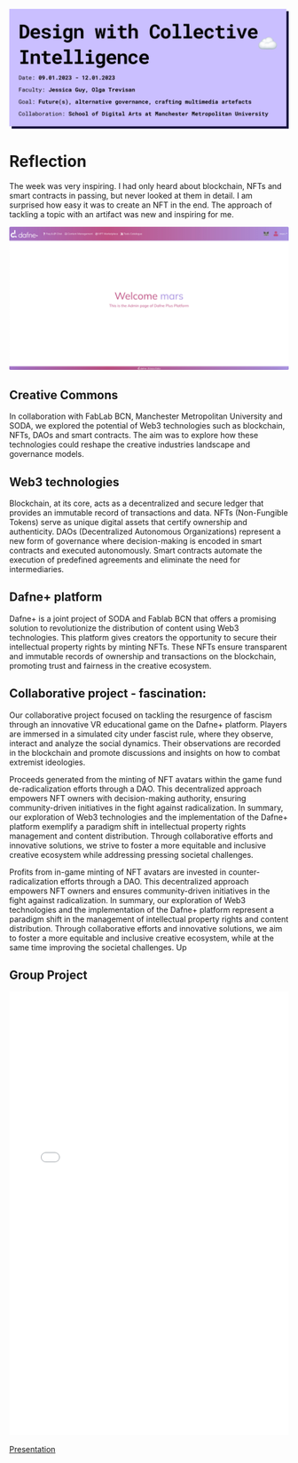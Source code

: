 ![page header](../../images/Bearbeitet/DesignWithCollectiveIntelligence.png)

# Reflection
The week was very inspiring. I had only heard about blockchain, NFTs and smart contracts in passing, but never looked at them in detail. I am surprised how easy it was to create an NFT in the end. The approach of tackling a topic with an artifact was new and inspiring for me. 
 

![Dafne Welcome](../../images/Bearbeitet/Dafne%20Welcome.jpg)


## Creative Commons
In collaboration with FabLab BCN, Manchester Metropolitan University and SODA, we explored the potential of Web3 technologies such as blockchain, NFTs, DAOs and smart contracts. The aim was to explore how these technologies could reshape the creative industries landscape and governance models.

## Web3 technologies
Blockchain, at its core, acts as a decentralized and secure ledger that provides an immutable record of transactions and data. NFTs (Non-Fungible Tokens) serve as unique digital assets that certify ownership and authenticity. DAOs (Decentralized Autonomous Organizations) represent a new form of governance where decision-making is encoded in smart contracts and executed autonomously. Smart contracts automate the execution of predefined agreements and eliminate the need for intermediaries.

## Dafne+ platform
Dafne+ is a joint project of SODA and Fablab BCN that offers a promising solution to revolutionize the distribution of content using Web3 technologies. This platform gives creators the opportunity to secure their intellectual property rights by minting NFTs. These NFTs ensure transparent and immutable records of ownership and transactions on the blockchain, promoting trust and fairness in the creative ecosystem.

## Collaborative project - fascination:
Our collaborative project focused on tackling the resurgence of fascism through an innovative VR educational game on the Dafne+ platform. Players are immersed in a simulated city under fascist rule, where they observe, interact and analyze the social dynamics. Their observations are recorded in the blockchain and promote discussions and insights on how to combat extremist ideologies.

Proceeds generated from the minting of NFT avatars within the game fund de-radicalization efforts through a DAO. This decentralized approach empowers NFT owners with decision-making authority, ensuring community-driven initiatives in the fight against radicalization.
In summary, our exploration of Web3 technologies and the implementation of the Dafne+ platform exemplify a paradigm shift in intellectual property rights management and content distribution. Through collaborative efforts and innovative solutions, we strive to foster a more equitable and inclusive creative ecosystem while addressing pressing societal challenges.

Profits from in-game minting of NFT avatars are invested in counter-radicalization efforts through a DAO. This decentralized approach empowers NFT owners and ensures community-driven initiatives in the fight against radicalization.
In summary, our exploration of Web3 technologies and the implementation of the Dafne+ platform represent a paradigm shift in the management of intellectual property rights and content distribution. Through collaborative efforts and innovative solutions, we aim to foster a more equitable and inclusive creative ecosystem, while at the same time improving the societal challenges.
Up

## Group Project

<embed src="../../images/Bearbeitet/Fascination.pdf" type="application/pdf" width="100%" height=800></embed>

[Presentation](https://drive.google.com/file/d/19M2VD74vYPUiIi_hya16Q64a9ntTRiID/view?usp=sharing)